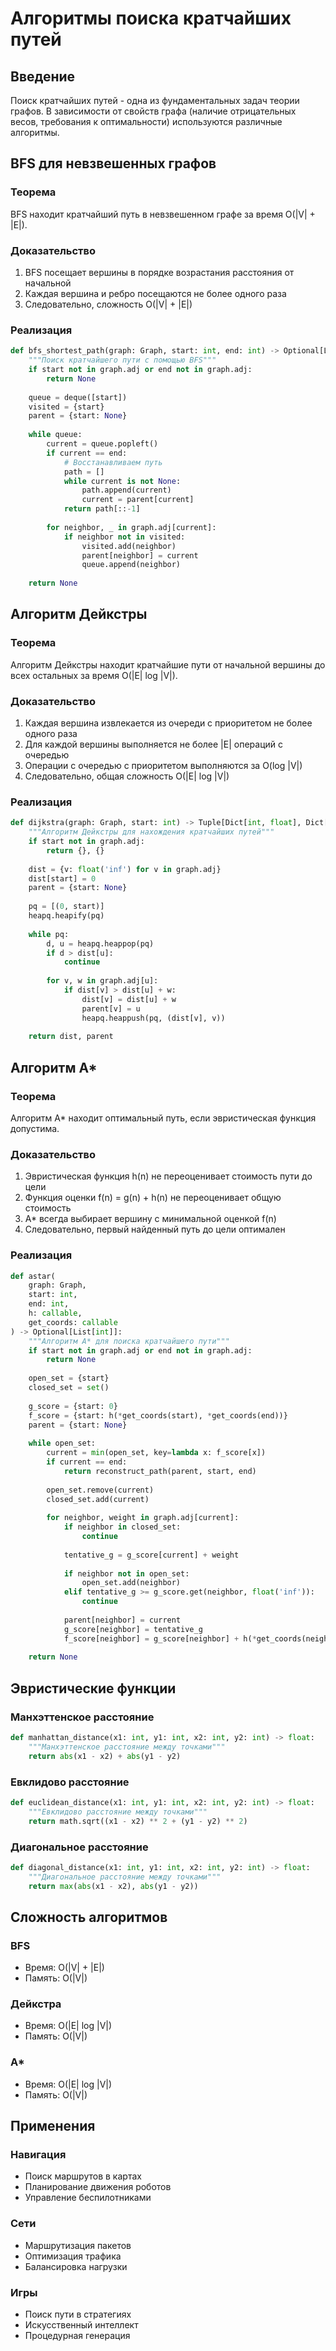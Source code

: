 # Алгоритмы поиска кратчайших путей

## Введение

Поиск кратчайших путей - одна из фундаментальных задач теории графов. В зависимости от свойств графа (наличие отрицательных весов, требования к оптимальности) используются различные алгоритмы.

## BFS для невзвешенных графов

### Теорема
BFS находит кратчайший путь в невзвешенном графе за время O(|V| + |E|).

### Доказательство
1. BFS посещает вершины в порядке возрастания расстояния от начальной
2. Каждая вершина и ребро посещаются не более одного раза
3. Следовательно, сложность O(|V| + |E|)

### Реализация

```python
def bfs_shortest_path(graph: Graph, start: int, end: int) -> Optional[List[int]]:
    """Поиск кратчайшего пути с помощью BFS"""
    if start not in graph.adj or end not in graph.adj:
        return None
        
    queue = deque([start])
    visited = {start}
    parent = {start: None}
    
    while queue:
        current = queue.popleft()
        if current == end:
            # Восстанавливаем путь
            path = []
            while current is not None:
                path.append(current)
                current = parent[current]
            return path[::-1]
            
        for neighbor, _ in graph.adj[current]:
            if neighbor not in visited:
                visited.add(neighbor)
                parent[neighbor] = current
                queue.append(neighbor)
    
    return None
```

## Алгоритм Дейкстры

### Теорема
Алгоритм Дейкстры находит кратчайшие пути от начальной вершины до всех остальных за время O(|E| log |V|).

### Доказательство
1. Каждая вершина извлекается из очереди с приоритетом не более одного раза
2. Для каждой вершины выполняется не более |E| операций с очередью
3. Операции с очередью с приоритетом выполняются за O(log |V|)
4. Следовательно, общая сложность O(|E| log |V|)

### Реализация

```python
def dijkstra(graph: Graph, start: int) -> Tuple[Dict[int, float], Dict[int, Optional[int]]]:
    """Алгоритм Дейкстры для нахождения кратчайших путей"""
    if start not in graph.adj:
        return {}, {}
        
    dist = {v: float('inf') for v in graph.adj}
    dist[start] = 0
    parent = {start: None}
    
    pq = [(0, start)]
    heapq.heapify(pq)
    
    while pq:
        d, u = heapq.heappop(pq)
        if d > dist[u]:
            continue
            
        for v, w in graph.adj[u]:
            if dist[v] > dist[u] + w:
                dist[v] = dist[u] + w
                parent[v] = u
                heapq.heappush(pq, (dist[v], v))
    
    return dist, parent
```

## Алгоритм A*

### Теорема
Алгоритм A* находит оптимальный путь, если эвристическая функция допустима.

### Доказательство
1. Эвристическая функция h(n) не переоценивает стоимость пути до цели
2. Функция оценки f(n) = g(n) + h(n) не переоценивает общую стоимость
3. A* всегда выбирает вершину с минимальной оценкой f(n)
4. Следовательно, первый найденный путь до цели оптимален

### Реализация

```python
def astar(
    graph: Graph,
    start: int,
    end: int,
    h: callable,
    get_coords: callable
) -> Optional[List[int]]:
    """Алгоритм A* для поиска кратчайшего пути"""
    if start not in graph.adj or end not in graph.adj:
        return None
        
    open_set = {start}
    closed_set = set()
    
    g_score = {start: 0}
    f_score = {start: h(*get_coords(start), *get_coords(end))}
    parent = {start: None}
    
    while open_set:
        current = min(open_set, key=lambda x: f_score[x])
        if current == end:
            return reconstruct_path(parent, start, end)
            
        open_set.remove(current)
        closed_set.add(current)
        
        for neighbor, weight in graph.adj[current]:
            if neighbor in closed_set:
                continue
                
            tentative_g = g_score[current] + weight
            
            if neighbor not in open_set:
                open_set.add(neighbor)
            elif tentative_g >= g_score.get(neighbor, float('inf')):
                continue
                
            parent[neighbor] = current
            g_score[neighbor] = tentative_g
            f_score[neighbor] = g_score[neighbor] + h(*get_coords(neighbor), *get_coords(end))
    
    return None
```

## Эвристические функции

### Манхэттенское расстояние

```python
def manhattan_distance(x1: int, y1: int, x2: int, y2: int) -> float:
    """Манхэттенское расстояние между точками"""
    return abs(x1 - x2) + abs(y1 - y2)
```

### Евклидово расстояние

```python
def euclidean_distance(x1: int, y1: int, x2: int, y2: int) -> float:
    """Евклидово расстояние между точками"""
    return math.sqrt((x1 - x2) ** 2 + (y1 - y2) ** 2)
```

### Диагональное расстояние

```python
def diagonal_distance(x1: int, y1: int, x2: int, y2: int) -> float:
    """Диагональное расстояние между точками"""
    return max(abs(x1 - x2), abs(y1 - y2))
```

## Сложность алгоритмов

### BFS
- Время: O(|V| + |E|)
- Память: O(|V|)

### Дейкстра
- Время: O(|E| log |V|)
- Память: O(|V|)

### A*
- Время: O(|E| log |V|)
- Память: O(|V|)

## Применения

### Навигация
- Поиск маршрутов в картах
- Планирование движения роботов
- Управление беспилотниками

### Сети
- Маршрутизация пакетов
- Оптимизация трафика
- Балансировка нагрузки

### Игры
- Поиск пути в стратегиях
- Искусственный интеллект
- Процедурная генерация 